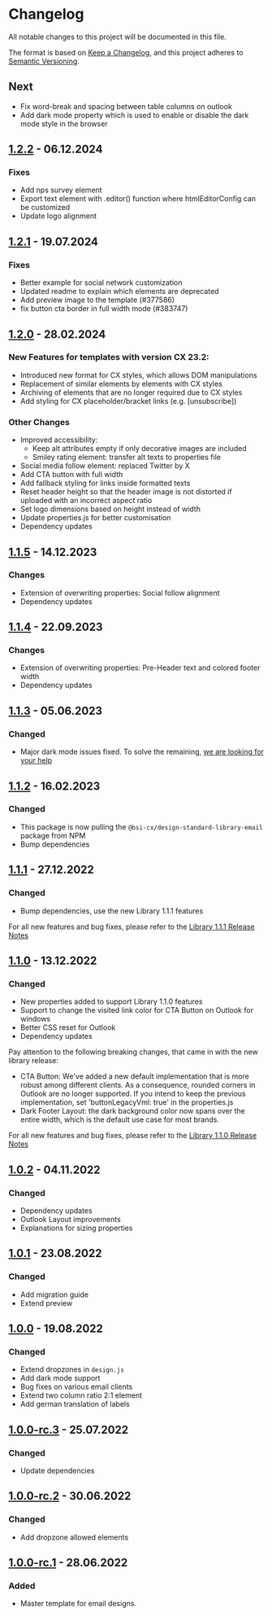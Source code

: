 # Changelog

All notable changes to this project will be documented in this file.

The format is based on [Keep a Changelog](https://keepachangelog.com/en/1.0.0/), and this project adheres
to [Semantic Versioning](https://semver.org/spec/v2.0.0.html).

## Next
* Fix word-break and spacing between table columns on outlook
* Add dark mode property which is used to enable or disable the dark mode style in the browser


## [1.2.2] - 06.12.2024

### Fixes
- Add nps survey element
- Export text element with .editor() function where htmlEditorConfig can be customized
- Update logo alignment

[1.2.2]: https://github.com/bsi-software/bsi-cx-design-master-template-email/releases/tag/1.2.2


## [1.2.1] - 19.07.2024

### Fixes
- Better example for social network customization
- Updated readme to explain which elements are deprecated
- Add preview image to the template (#377586)
- fix button cta border in full width mode (#383747)

[1.2.1]: https://github.com/bsi-software/bsi-cx-design-master-template-email/releases/tag/1.2.1


## [1.2.0] - 28.02.2024

### New Features for templates with version CX 23.2:
* Introduced new format for CX styles, which allows DOM manipulations
* Replacement of similar elements by elements with CX styles
* Archiving of elements that are no longer required due to CX styles
* Add styling for CX placeholder/bracket links (e.g. [unsubscribe])

### Other Changes
* Improved accessibility:
    * Keep alt attributes empty if only decorative images are included
    * Smiley rating element: transfer alt texts to properties file
* Social media follow element: replaced Twitter by X
* Add CTA button with full width
* Add fallback styling for links inside formatted texts
* Reset header height so that the header image is not distorted if uploaded with an incorrect aspect ratio
* Set logo dimensions based on height instead of width
* Update properties.js for better customisation
* Dependency updates

[1.2.0]: https://github.com/bsi-software/bsi-cx-design-master-template-email/releases/tag/1.2.0


## [1.1.5] - 14.12.2023

### Changes
* Extension of overwriting properties: Social follow alignment
* Dependency updates

[1.1.5]: https://github.com/bsi-software/bsi-cx-design-master-template-email/releases/tag/1.1.5


## [1.1.4] - 22.09.2023

### Changes
* Extension of overwriting properties: Pre-Header text and colored footer width
* Dependency updates

[1.1.4]: https://github.com/bsi-software/bsi-cx-design-master-template-email/releases/tag/1.1.4

## [1.1.3] - 05.06.2023

### Changed
* Major dark mode issues fixed. To solve the remaining, [we are looking for your help](https://github.com/bsi-software/bsi-cx-design-master-template-email/issues/26)

[1.1.3]: https://github.com/bsi-software/bsi-cx-design-master-template-email/releases/tag/1.1.3

## [1.1.2] - 16.02.2023

### Changed
* This package is now pulling the `@bsi-cx/design-standard-library-email` package from NPM
* Bump dependencies

[1.1.2]: https://github.com/bsi-software/bsi-cx-design-master-template-email/releases/tag/1.1.2

## [1.1.1] - 27.12.2022

### Changed
* Bump dependencies, use the new Library 1.1.1 features

For all new features and bug fixes, please refer to the [Library 1.1.1 Release Notes](https://github.com/bsi-software/bsi-cx-design-standard-library-email/releases/tag/1.1.1)

[1.1.1]: https://github.com/bsi-software/bsi-cx-design-master-template-email/releases/tag/1.1.1


## [1.1.0] - 13.12.2022

### Changed
* New properties added to support Library 1.1.0 features
* Support to change the visited link color for CTA Button on Outlook for windows
* Better CSS reset for Outlook
* Dependency updates

Pay attention to the following breaking changes, that came in with the new library release:
* CTA Button: We've added a new default implementation that is more robust among different clients. As a consequence, rounded corners in Outlook are no longer supported. If you intend to keep the previous implementation, set 'buttonLegacyVml: true' in the properties.js
* Dark Footer Layout: the dark background color now spans over the entire width, which is the default use case for most brands.

For all new features and bug fixes, please refer to the [Library 1.1.0 Release Notes](https://github.com/bsi-software/bsi-cx-design-standard-library-email/releases/tag/1.1.0)

[1.1.0]: https://github.com/bsi-software/bsi-cx-design-master-template-email/releases/tag/1.1.0

## [1.0.2] - 04.11.2022

### Changed
* Dependency updates
* Outlook Layout improvements
* Explanations for sizing properties

[1.0.2]: https://github.com/bsi-software/bsi-cx-design-master-template-email/releases/tag/1.0.2


## [1.0.1] - 23.08.2022

### Changed
* Add migration guide
* Extend preview

[1.0.1]: https://github.com/bsi-software/bsi-cx-design-master-template-email/releases/tag/1.0.1


## [1.0.0] - 19.08.2022

### Changed
* Extend dropzones in `design.js`
* Add dark mode support
* Bug fixes on various email clients
* Extend two column ratio 2:1 element
* Add german translation of labels

[1.0.0]: https://github.com/bsi-software/bsi-cx-design-master-template-email/releases/tag/1.0.0


## [1.0.0-rc.3] - 25.07.2022

### Changed
* Update dependencies

[1.0.0-rc.3]: https://github.com/bsi-software/bsi-cx-design-master-template-email/releases/tag/1.0.0-rc.3


## [1.0.0-rc.2] - 30.06.2022

### Changed
* Add dropzone allowed elements

[1.0.0-rc.2]: https://github.com/bsi-software/bsi-cx-design-master-template-email/releases/tag/1.0.0-rc.2


## [1.0.0-rc.1] - 28.06.2022

### Added
* Master template for email designs.

[1.0.0-rc.1]: https://github.com/bsi-software/bsi-cx-design-master-template-email/releases/tag/1.0.0-rc.1